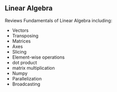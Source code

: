 ## Linear Algebra
Reviews Fundamentals of Linear Algebra including:
* Vectors
* Transposing
* Matrices
* Axes
* Slicing
* Element-wise operations
* dot product
* matrix multiplication
* Numpy
* Parallelization
* Broadcasting

